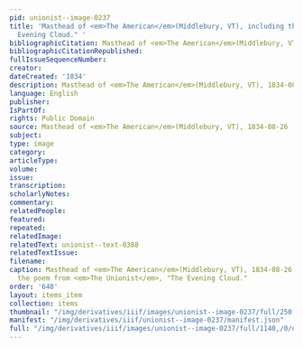 ```yaml
---
pid: unionist--image-0237
title: 'Masthead of <em>The American</em>(Middlebury, VT), including the poem "The
  Evening Cloud." '
bibliographicCitation: Masthead of <em>The American</em>(Middlebury, VT), 1834-08-26
bibliographicCitationRepublished: 
fullIssueSequenceNumber: 
creator: 
dateCreated: '1834'
description: Masthead of <em>The American</em>(Middlebury, VT), 1834-08-26
language: English
publisher: 
IsPartOf: 
rights: Public Domain
source: Masthead of <em>The American</em>(Middlebury, VT), 1834-08-26
subject: 
type: image
category: 
articleType: 
volume: 
issue: 
transcription: 
scholarlyNotes: 
commentary: 
relatedPeople: 
featured: 
repeated: 
relatedImage: 
relatedText: unionist--text-0388
relatedTextIssue: 
filename: 
caption: Masthead of <em>The American</em>(Middlebury, VT), 1834-08-26, including
  the poem from <em>The Unionist</em>, "The Evening Cloud."
order: '648'
layout: items_item
collection: items
thumbnail: "/img/derivatives/iiif/images/unionist--image-0237/full/250,/0/default.jpg"
manifest: "/img/derivatives/iiif/unionist--image-0237/manifest.json"
full: "/img/derivatives/iiif/images/unionist--image-0237/full/1140,/0/default.jpg"
---
```

